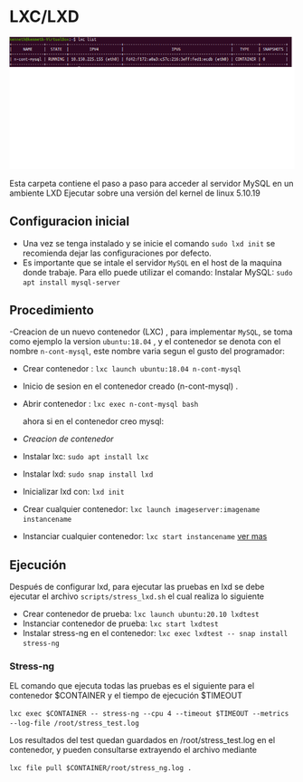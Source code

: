 # LXC/LXD

<img src="imagen/new.png" alt="Mini Shell Remoto Cliente/Servidor" width="650"/>

Esta carpeta contiene el paso a paso para acceder al servidor MySQL en un ambiente LXD
Ejecutar sobre una versión del kernel de linux 5.10.19

## Configuracion inicial

- Una vez se tenga instalado y se inicie el comando `sudo lxd init` se recomienda dejar las configuraciones por defecto.
- Es importante que se intale el servidor `MySQL` en el host de la maquina donde trabaje. Para ello puede utilizar el comando:
  Instalar MySQL: `sudo apt install mysql-server `

## Procedimiento

-Creacion de un nuevo contenedor (LXC) , para implementar `MySQL`, se toma como ejemplo la version `ubuntu:18.04` , y el contenedor se denota con el nombre `n-cont-mysql`, este nombre varia segun el gusto del programador:

- Crear contenedor : `lxc launch ubuntu:18.04 n-cont-mysql`
- Inicio de sesion en el contenedor creado (n-cont-mysql) .
- Abrir contenedor : `lxc exec n-cont-mysql bash`

  ahora si en el contenedor creo mysql:

- _Creacion de contenedor_

- Instalar lxc: `sudo apt install lxc`
- Instalar lxd: `sudo snap install lxd`
- Inicializar lxd con: `lxd init`
- Crear cualquier contenedor: `lxc launch imageserver:imagename instancename`
- Instanciar cualquier contenedor: `lxc start instancename`
  [ver mas](https://linuxcontainers.org/lxd/getting-started-cli/)

## Ejecución

Después de configurar lxd, para ejecutar las pruebas en lxd se debe ejecutar el archivo `scripts/stress_lxd.sh` el cual realiza lo siguiente

- Crear contenedor de prueba: `lxc launch ubuntu:20.10 lxdtest`
- Instanciar contenedor de prueba: `lxc start lxdtest`
- Instalar stress-ng en el contenedor: `lxc exec lxdtest -- snap install stress-ng`

### Stress-ng

EL comando que ejecuta todas las pruebas es el siguiente para el contenedor $CONTAINER y el tiempo de ejecución $TIMEOUT

`lxc exec $CONTAINER -- stress-ng --cpu 4 --timeout $TIMEOUT --metrics --log-file /root/stress_test.log`

Los resultados del test quedan guardados en /root/stress_test.log en el contenedor, y pueden consultarse extrayendo el archivo mediante

`lxc file pull $CONTAINER/root/stress_ng.log .`
